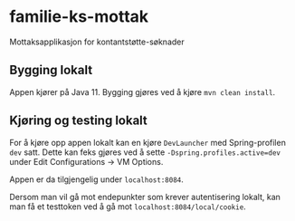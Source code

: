 # familie-ks-mottak
Mottaksapplikasjon for kontantstøtte-søknader

## Bygging lokalt
Appen kjører på Java 11. Bygging gjøres ved å kjøre `mvn clean install`. 

## Kjøring og testing lokalt
For å kjøre opp appen lokalt kan en kjøre `DevLauncher` med Spring-profilen `dev` satt. Dette kan feks gjøres ved å sette
`-Dspring.profiles.active=dev` under Edit Configurations -> VM Options. 

Appen er da tilgjengelig under `localhost:8084`.

Dersom man vil gå mot endepunkter som krever autentisering lokalt, kan man få et testtoken ved å gå mot `localhost:8084/local/cookie`. 
